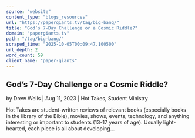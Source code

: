 ```yaml
---
source: "website"
content_type: "blogs_resources"
url: "https://papergiants.tv/tag/big-bang/"
title: "God’s 7-Day Challenge or a Cosmic Riddle?"
domain: "papergiants.tv"
path: "/tag/big-bang/"
scraped_time: "2025-10-05T00:09:47.100500"
url_depth: 2
word_count: 59
client_name: "paper-giants"
---
```


## God’s 7-Day Challenge or a Cosmic Riddle?

by Drew Wells | Aug 11, 2023 | Hot Takes, Student Ministry

Hot Takes are student-written reviews of relevant books (especially books in the library of the Bible), movies, shows, events, technology, and anything interesting or important to students (13-17 years of age). Usually light-hearted, each piece is all about developing...